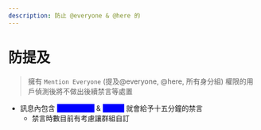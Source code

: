 ```yaml
---
description: 防止 @everyone & @here 的
---
```


# 防提及

> 擁有 `Mention Everyone` (提及@everyone, @here, 所有身分組) 權限的用戶偵測後將不做出後續禁言等處置

* 訊息內包含 <mark style="color:blue;background-color:blue;">@everyone</mark> & <mark style="color:blue;background-color:blue;">@here</mark> 就會給予十五分鐘的禁言
  * 禁言時數目前有考慮讓群組自訂
